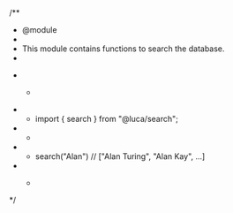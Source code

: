 /**
* @module
*
* This module contains functions to search the database.
*
+  * ```ts
+  * import { search } from "@luca/search";
+  *
+  * search("Alan") // ["Alan Turing", "Alan Kay", ...]
+  * ```
*/